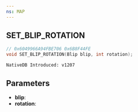 ```yaml
---
ns: MAP
---
```

## SET_BLIP_ROTATION

```c
// 0x6049966A94FBE706 0x6B8F44FE
void SET_BLIP_ROTATION(Blip blip, int rotation);
```

```
NativeDB Introduced: v1207
```

## Parameters
* **blip**:
* **rotation**:
